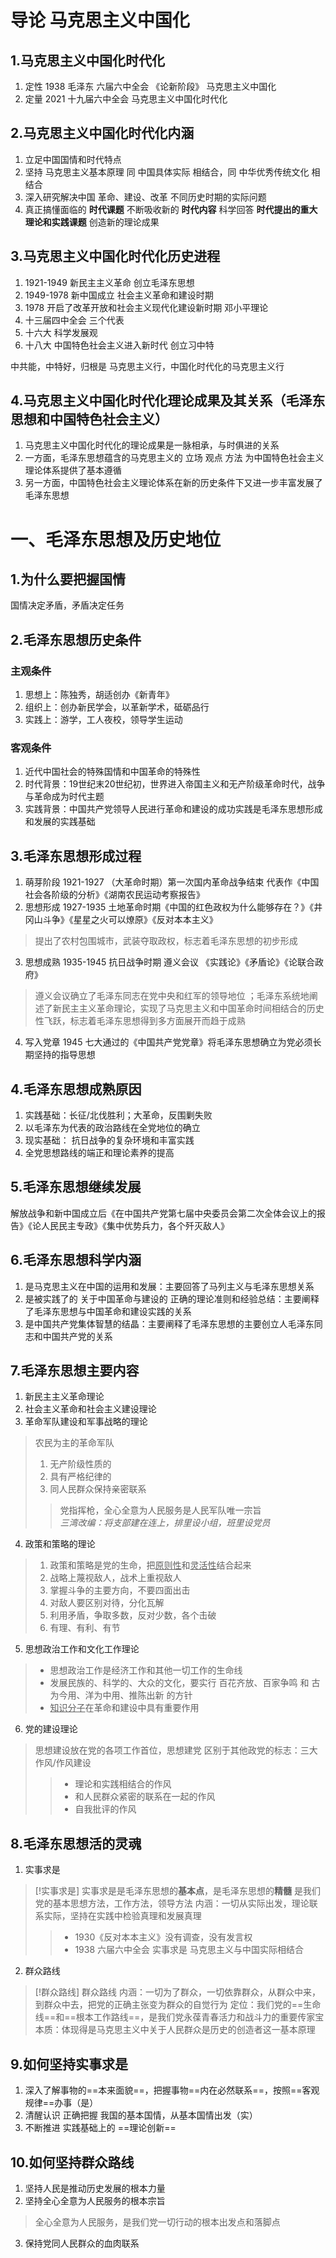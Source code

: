 # 导论 马克思主义中国化
## 1.马克思主义中国化时代化

1. 定性 1938 毛泽东 六届六中全会 《论新阶段》 马克思主义中国化
2. 定量 2021 十九届六中全会 马克思主义中国化时代化
## 2.马克思主义中国化时代化内涵
1. 立足中国国情和时代特点
2. 坚持 马克思主义基本原理 同 中国具体实际 相结合，同 中华优秀传统文化 相结合
3. 深入研究解决中国 革命、建设、改革 不同历史时期的实际问题
4. 真正搞懂面临的 **时代课题** 不断吸收新的 **时代内容** 科学回答 **时代提出的重大理论和实践课题** 创造新的理论成果
## 3.马克思主义中国化时代化历史进程
1. 1921-1949 新民主主义革命 创立毛泽东思想
2. 1949-1978 新中国成立 社会主义革命和建设时期
3. 1978 开启了改革开放和社会主义现代化建设新时期 邓小平理论
4. 十三届四中全会 三个代表
5. 十六大 科学发展观
6. 十八大 中国特色社会主义进入新时代 创立习中特

中共能，中特好，归根是 马克思主义行，中国化时代化的马克思主义行

## 4.马克思主义中国化时代化理论成果及其关系（毛泽东思想和中国特色社会主义）
1. 马克思主义中国化时代化的理论成果是一脉相承，与时俱进的关系
2. 一方面，毛泽东思想蕴含的马克思主义的 立场 观点 方法 为中国特色社会主义理论体系提供了基本遵循
3. 另一方面，中国特色社会主义理论体系在新的历史条件下又进一步丰富发展了毛泽东思想
# 一、毛泽东思想及历史地位
## 1.为什么要把握国情
国情决定矛盾，矛盾决定任务
## 2.毛泽东思想历史条件
### 主观条件
1. 思想上：陈独秀，胡适创办《新青年》
2. 组织上：创办新民学会，以革新学术，砥砺品行
3. 实践上：游学，工人夜校，领导学生运动
### 客观条件
1. 近代中国社会的特殊国情和中国革命的特殊性
2. 时代背景：19世纪末20世纪初，世界进入帝国主义和无产阶级革命时代，战争与革命成为时代主题
3. 实践背景：中国共产党领导人民进行革命和建设的成功实践是毛泽东思想形成和发展的实践基础
## 3.毛泽东思想形成过程
1. 萌芽阶段 1921-1927 （大革命时期）第一次国内革命战争结束 代表作《中国社会各阶级的分析》《湖南农民运动考察报告》
2. 思想形成 1927-1935 土地革命时期《中国的红色政权为什么能够存在？》《井冈山斗争》《星星之火可以燎原》《反对本本主义》

>提出了农村包围城市，武装夺取政权，标志着毛泽东思想的初步形成

3. 思想成熟 1935-1945 抗日战争时期 遵义会议 《实践论》《矛盾论》《论联合政府》

> 遵义会议确立了毛泽东同志在党中央和红军的领导地位 ；毛泽东系统地阐述了新民主主义革命理论，实现了马克思主义和中国革命时间相结合的历史性飞跃，标志着毛泽东思想得到多方面展开而趋于成熟

4. 写入党章 1945 七大通过的《中国共产党党章》将毛泽东思想确立为党必须长期坚持的指导思想
## 4.毛泽东思想成熟原因
1. 实践基础：长征/北伐胜利；大革命，反围剿失败
2. 以毛泽东为代表的政治路线在全党地位的确立
3. 现实基础： 抗日战争的复杂环境和丰富实践
4. 全党思想路线的端正和理论素养的提高
## 5.毛泽东思想继续发展
解放战争和新中国成立后《在中国共产党第七届中央委员会第二次全体会议上的报告》《论人民民主专政》《集中优势兵力，各个歼灭敌人》
## 6.毛泽东思想科学内涵
1. 是马克思主义在中国的运用和发展：主要回答了马列主义与毛泽东思想关系
2. 是被实践了的 关于中国革命与建设的 正确的理论准则和经验总结：主要阐释了毛泽东思想与中国革命和建设实践的关系
3. 是中国共产党集体智慧的结晶：主要阐释了毛泽东思想的主要创立人毛泽东同志和中国共产党的关系
## 7.毛泽东思想主要内容
1. 新民主主义革命理论
2. 社会主义革命和社会主义建设理论
3. 革命军队建设和军事战略的理论
>农民为主的革命军队
>1. 无产阶级性质的
>2. 具有严格纪律的
>3. 同人民群众保持亲密联系
>>党指挥枪，全心全意为人民服务是人民军队唯一宗旨  
>>*三湾改编：将支部建在连上，排里设小组，班里设党员*

4. 政策和策略的理论 
>1. 政策和策略是党的生命，把<u>原则性</u>和<u>灵活性</u>结合起来
>2. 战略上蔑视敌人，战术上重视敌人
>3. 掌握斗争的主要方向，不要四面出击
>4. 对敌人要区别对待，分化瓦解
>5. 利用矛盾，争取多数，反对少数，各个击破
>6. 有理、有利、有节

5. 思想政治工作和文化工作理论
> + 思想政治工作是经济工作和其他一切工作的生命线
> + 发展民族的、科学的、大众的文化，要实行 百花齐放、百家争鸣 和 古为今用、洋为中用、推陈出新 的方针
> + <u>知识分子</u>在革命和建设中具有重要作用

6. 党的建设理论
>思想建设放在党的各项工作首位，思想建党
>区别于其他政党的标志：三大作风/作风建设
>>+ 理论和实践相结合的作风
>>+ 和人民群众紧密的联系在一起的作风
>>+ 自我批评的作风

## 8.毛泽东思想活的灵魂
1. 实事求是
>[!实事求是]
>实事求是是毛泽东思想的**基本点**，是毛泽东思想的**精髓**
>是我们党的基本思想方法，工作方法，领导方法
>内涵：一切从实际出发，理论联系实际，坚持在实践中检验真理和发展真理
>>+ 1930《反对本本主义》没有调查，没有发言权
>>+ 1938 六届六中全会 实事求是 马克思主义与中国实际相结合
2. 群众路线

> [!群众路线] 群众路线
>内涵：一切为了群众，一切依靠群众，从群众中来，到群众中去，把党的正确主张变为群众的自觉行为
>定位：我们党的==生命线==和==根本工作路线==，是我们党永葆青春活力和战斗力的重要传家宝
>本质：体现得是马克思主义中关于人民群众是历史的创造者这一基本原理


## 9.如何坚持实事求是
1. 深入了解事物的==本来面貌==，把握事物==内在必然联系==，按照==客观规律==办事（是）
2. 清醒认识 正确把握 我国的基本国情，从基本国情出发（实）
3. 不断推进 实践基础上的 ==理论创新==
## 10.如何坚持群众路线
1. 坚持人民是推动历史发展的根本力量
2. 坚持全心全意为人民服务的根本宗旨
>全心全意为人民服务，是我们党一切行动的根本出发点和落脚点
3.  保持党同人民群众的血肉联系


